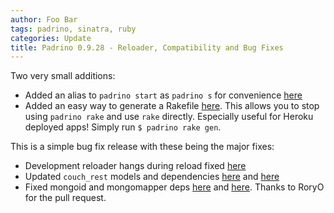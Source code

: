 ```yaml
---
author: Foo Bar
tags: padrino, sinatra, ruby
categories: Update
title: Padrino 0.9.28 - Reloader, Compatibility and Bug Fixes
---
```


Two very small additions:

- Added an alias to `padrino start` as `padrino s` for convenience
  [here](https://github.com/padrino/padrino-framework/commit/ef47900afffc1ff0743fc3aa723639efd4975d06)
- Added an easy way to generate a Rakefile
  [here](https://github.com/padrino/padrino-framework/commit/81e54b116d54ee791ccd44e7156ee4156f16034c). This allows
  you to stop using `padrino rake` and use `rake` directly.  Especially useful for Heroku deployed apps! Simply run
  `$ padrino rake gen`.


This is a simple bug fix release with these being the major fixes:


- Development reloader hangs during reload fixed
  [here](https://github.com/padrino/padrino-framework/commit/054c2795600d2ce7e220dd1cef2cbe2755b273d2)
- Updated `couch_rest` models and dependencies
  [here](https://github.com/padrino/padrino-framework/commit/d6d053965511fb170cf5befc89bbeeefa7cd24e9) and
  [here](https://github.com/padrino/padrino-framework/commit/a836741cf6017ae955f90d44a743c4a0b226e1d7)
- Fixed mongoid and mongomapper deps
  [here](https://github.com/padrino/padrino-framework/commit/e5cff99646e50b6f44d1bb7b07e63090a688b551) and
  [here](https://github.com/padrino/padrino-framework/commit/ff320862bfbf76ff3c46e70aa519672039ad1604). Thanks to
  RoryO for the pull request.

